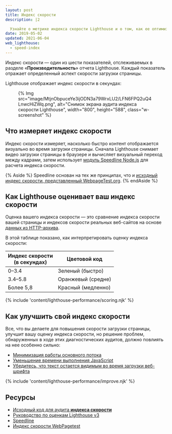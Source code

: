 ```yaml
---
layout: post
title: Индекс скорости
description: |2

  Узнайте о метрике индекса скорости Lighthouse и о том, как ее оптимизировать.
date: 2019-05-02
updated: 2021-06-04
web_lighthouse:
  - speed-index
---
```


Индекс скорости — один из шести показателей, отслеживаемых в разделе «**Производительность**» отчета Lighthouse. Каждый показатель отражает определенный аспект скорости загрузки страницы.

Lighthouse отображает индекс скорости в секундах:

<figure class="w-figure">{% Img src="image/MtjnObpuceYe3ijODN3a79WrxLU2/LFN6FPQ2uQ4LnwcHiZWq.png", alt="Снимок экрана аудита индекса скорости Lighthouse", width="800", height="588", class="w-screenshot" %}</figure>

## Что измеряет индекс скорости

Индекс скорости измеряет, насколько быстро контент отображается визуально во время загрузки страницы. Сначала Lighthouse снимает видео загрузки страницы в браузере и вычисляет визуальный переход между кадрами, затем использует [модуль Speedline Node.js](https://github.com/paulirish/speedline) для расчета индекса скорости.

{% Aside %} Speedline основан на тех же принципах, что и [исходный индекс скорости, представленный WebpageTest.org](https://github.com/WPO-Foundation/webpagetest-docs/blob/master/user/Metrics/SpeedIndex.md). {% endAside %}

## Как Lighthouse оценивает ваш индекс скорости

Оценка вашего индекса скорости — это сравнение индекса скорости вашей страницы и индексов скорости реальных веб-сайтов на основе [данных из HTTP-архива](https://bigquery.cloud.google.com/table/httparchive:lighthouse.2019_03_01_mobile?pli=1).

В этой таблице показано, как интерпретировать оценку индекса скорости:

<div class="w-table-wrapper">
  <table>
    <thead>
      <tr>
        <th>Индекс скорости<br> (в секундах)</th>
        <th>Цветовой код</th>
      </tr>
    </thead>
    <tbody>
      <tr>
        <td>0–3.4</td>
        <td>Зеленый (быстро)</td>
      </tr>
      <tr>
        <td>3.4–5.8</td>
        <td>Оранжевый (средне)</td>
      </tr>
      <tr>
        <td>Более 5,8</td>
        <td>Красный (медленно)</td>
      </tr>
    </tbody>
  </table>
</div>

{% include 'content/lighthouse-performance/scoring.njk' %}

## Как улучшить свой индекс скорости

Все, что вы делаете для повышения скорости загрузки страницы, улучшит вашу оценку индекса скорости, но решение проблем, обнаруженных в ходе этих диагностических аудитов, должно повлиять на нее особенно сильно:

- [Минимизация работы основного потока](/mainthread-work-breakdown)
- [Уменьшение времени выполнения JavaScript](/bootup-time)
- [Убедитесь, что текст остается видимым во время загрузки веб-шрифта](/font-display)

{% include 'content/lighthouse-performance/improve.njk' %}

## Ресурсы

- [Исходный код для аудита **индекса скорости**](https://github.com/GoogleChrome/lighthouse/blob/master/lighthouse-core/audits/metrics/speed-index.js)
- [Руководство по оценкам Lighthouse v3](/performance-scoring)
- [Speedline](https://github.com/paulirish/speedline)
- [Индекс скорости WebPagetest](https://github.com/WPO-Foundation/webpagetest-docs/blob/main/src/metrics/SpeedIndex.md)
